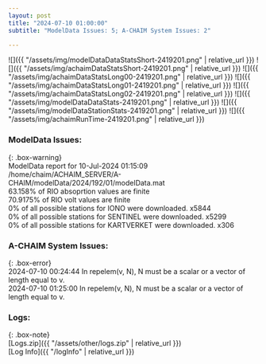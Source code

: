 ```yaml
---
layout: post
title: "2024-07-10 01:00:00"
subtitle: "ModelData Issues: 5; A-CHAIM System Issues: 2"

---
```


![]({{ "/assets/img/modelDataDataStatsShort-2419201.png" | relative_url }})
![]({{ "/assets/img/achaimDataStatsShort-2419201.png" | relative_url }})
![]({{ "/assets/img/achaimDataStatsLong00-2419201.png" | relative_url }})
![]({{ "/assets/img/achaimDataStatsLong01-2419201.png" | relative_url }})
![]({{ "/assets/img/achaimDataStatsLong02-2419201.png" | relative_url }})
![]({{ "/assets/img/modelDataDataStats-2419201.png" | relative_url }})
![]({{ "/assets/img/modelDataStationStats-2419201.png" | relative_url }})
![]({{ "/assets/img/achaimRunTime-2419201.png" | relative_url }})


### ModelData Issues:  
  
{: .box-warning}  
 ModelData report for 10-Jul-2024 01:15:09   
 /home/chaim/ACHAIM_SERVER/A-CHAIM/modelData/2024/192/01/modelData.mat   
 63.158% of RIO absoprtion values are finite   
 70.9175% of RIO volt values are finite   
 0% of all possible stations for IONO were downloaded. x5844   
 0% of all possible stations for SENTINEL were downloaded. x5299   
 0% of all possible stations for KARTVERKET were downloaded. x306   
  
### A-CHAIM System Issues:  
  
{: .box-error}  
2024-07-10 00:24:44 In repelem(v, N), N must be a scalar or a vector of length equal to v.  
2024-07-10 01:25:00 In repelem(v, N), N must be a scalar or a vector of length equal to v.  

### Logs:  
  
{: .box-note}  
[Logs.zip]({{ "/assets/other/logs.zip" | relative_url }})  
[Log Info]({{ "/logInfo" | relative_url }})  
